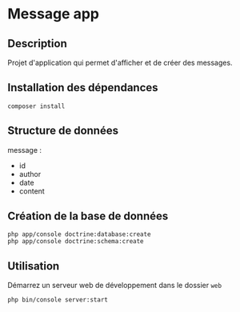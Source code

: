 # Message app

## Description

Projet d'application qui permet d'afficher et de créer des messages.

## Installation des dépendances

    composer install

## Structure de données

message :

- id
- author
- date
- content

## Création de la base de données

    php app/console doctrine:database:create
    php app/console doctrine:schema:create


## Utilisation

Démarrez un serveur web de développement dans le dossier `web`

    php bin/console server:start
